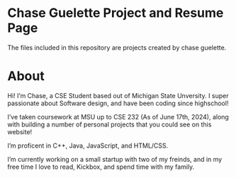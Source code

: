 # Chase Guelette Project and Resume Page

The files included in this repository are projects created by chase guelette. 

# About 

Hi! I’m Chase, a CSE Student based out of Michigan State Unversity. I super passionate about Software design, and have been coding since highschool!

I’ve taken coursework at MSU up to CSE 232 (As of June 17th, 2024), along with building a number of personal projects that you could see on this website!

I’m proficent in C++, Java, JavaScript, and HTML/CSS.

I’m currently working on a small startup with two of my freinds, and in my free time I love to read, Kickbox, and spend time with my family.
